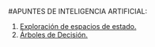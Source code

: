 #APUNTES DE INTELIGENCIA ARTIFICIAL:
1. [Exploración de espacios de estado.](t2/t2.html)
2. [Árboles de Decisión.](t3/t3.html)